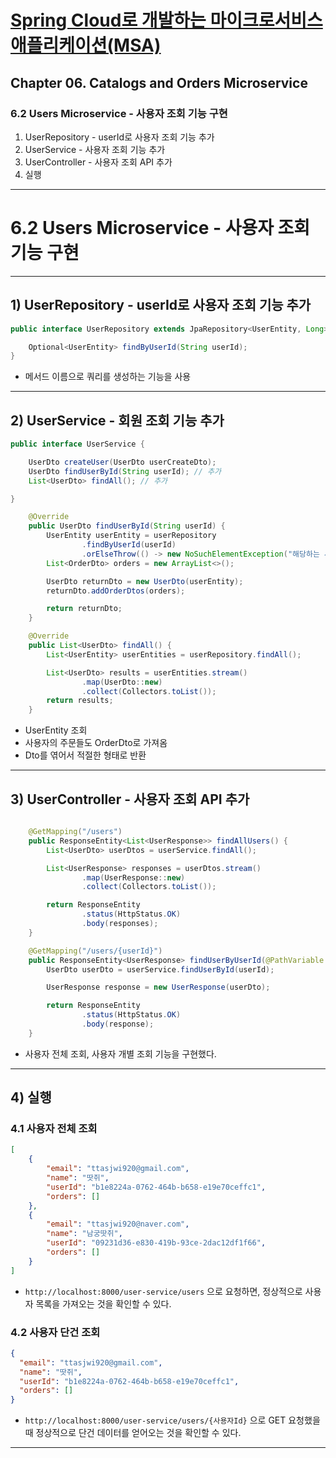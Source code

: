 # <a href = "../README.md" target="_blank">Spring Cloud로 개발하는 마이크로서비스 애플리케이션(MSA)</a>
## Chapter 06. Catalogs and Orders Microservice
### 6.2 Users Microservice - 사용자 조회 기능 구현
1) UserRepository - userId로 사용자 조회 기능 추가
2) UserService - 사용자 조회 기능 추가
3) UserController - 사용자 조회 API 추가
4) 실행

---

# 6.2 Users Microservice - 사용자 조회 기능 구현


---

## 1) UserRepository - userId로 사용자 조회 기능 추가
```java
public interface UserRepository extends JpaRepository<UserEntity, Long> {

    Optional<UserEntity> findByUserId(String userId);
}
```
- 메서드 이름으로 쿼리를 생성하는 기능을 사용

---

## 2) UserService - 회원 조회 기능 추가
```java
public interface UserService {

    UserDto createUser(UserDto userCreateDto);
    UserDto findUserById(String userId); // 추가
    List<UserDto> findAll(); // 추가

}
```
```java
    @Override
    public UserDto findUserById(String userId) {
        UserEntity userEntity = userRepository
                .findByUserId(userId)
                .orElseThrow(() -> new NoSuchElementException("해당하는 사용자를 찾을 수 없습니다."));
        List<OrderDto> orders = new ArrayList<>();

        UserDto returnDto = new UserDto(userEntity);
        returnDto.addOrderDtos(orders);

        return returnDto;
    }

    @Override
    public List<UserDto> findAll() {
        List<UserEntity> userEntities = userRepository.findAll();

        List<UserDto> results = userEntities.stream()
                .map(UserDto::new)
                .collect(Collectors.toList());
        return results;
    }
```
- UserEntity 조회
- 사용자의 주문들도 OrderDto로 가져옴
- Dto를 엮어서 적절한 형태로 반환

---

## 3) UserController - 사용자 조회 API 추가
```java

    @GetMapping("/users")
    public ResponseEntity<List<UserResponse>> findAllUsers() {
        List<UserDto> userDtos = userService.findAll();

        List<UserResponse> responses = userDtos.stream()
                .map(UserResponse::new)
                .collect(Collectors.toList());

        return ResponseEntity
                .status(HttpStatus.OK)
                .body(responses);
    }

    @GetMapping("/users/{userId}")
    public ResponseEntity<UserResponse> findUserByUserId(@PathVariable String userId) {
        UserDto userDto = userService.findUserById(userId);

        UserResponse response = new UserResponse(userDto);

        return ResponseEntity
                .status(HttpStatus.OK)
                .body(response);
    }
```
- 사용자 전체 조회, 사용자 개별 조회 기능을 구현했다.

---

## 4) 실행

### 4.1 사용자 전체 조회
```json
[
    {
        "email": "ttasjwi920@gmail.com",
        "name": "땃쥐",
        "userId": "b1e8224a-0762-464b-b658-e19e70ceffc1",
        "orders": []
    },
    {
        "email": "ttasjwi920@naver.com",
        "name": "남궁땃쥐",
        "userId": "09231d36-e830-419b-93ce-2dac12df1f66",
        "orders": []
    }
]
```

- `http://localhost:8000/user-service/users` 으로 요청하면, 정상적으로 사용자 목록을 가져오는 것을 확인할 수 있다.


### 4.2 사용자 단건 조회
```json
{
  "email": "ttasjwi920@gmail.com",
  "name": "땃쥐",
  "userId": "b1e8224a-0762-464b-b658-e19e70ceffc1",
  "orders": []
}
```

- `http://localhost:8000/user-service/users/{사용자Id}` 으로 GET 요청했을 때 정상적으로 단건 데이터를
얻어오는 것을 확인할 수 있다.

---

